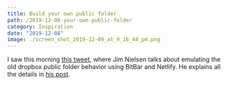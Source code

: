 ```yaml
---
title: Build your own public folder
path: /2019-12-08-your-own-public-folder
category: Inspiration
date: "2019-12-08"
image: ./screen_shot_2019-12-09_at_9_16_44_pm.png
---
```


I saw this morning [this tweet](https://twitter.com/jimniels/status/1202251446688858113), where Jim Nielsen talks about emulating the old dropbox public folder behavior using BitBar and Netlify. He explains all the details in [his post](https://blog.jim-nielsen.com/2019/netlify-public-folder-part-iii-how/).
